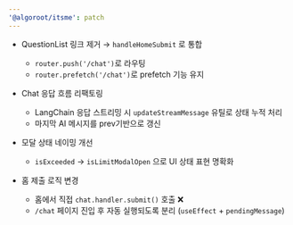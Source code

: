 ```yaml
---
'@algoroot/itsme': patch
---
```


- QuestionList 링크 제거 → `handleHomeSubmit` 로 통합

  - `router.push('/chat')`로 라우팅
  - `router.prefetch('/chat')`로 prefetch 기능 유지

- Chat 응답 흐름 리팩토링

  - LangChain 응답 스트리밍 시 `updateStreamMessage` 유틸로 상태 누적 처리
  - 마지막 AI 메시지를 prev기반으로 갱신

- 모달 상태 네이밍 개선

  - `isExceeded` → `isLimitModalOpen` 으로 UI 상태 표현 명확화

- 홈 제출 로직 변경
  - 홈에서 직접 `chat.handler.submit()` 호출 ❌
  - `/chat` 페이지 진입 후 자동 실행되도록 분리 (`useEffect` + `pendingMessage`)
